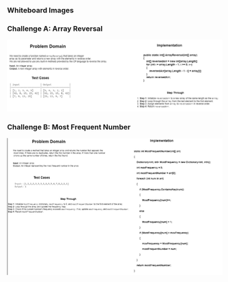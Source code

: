 ### Whiteboard Images

### Challenge A: Array Reversal
![Array Reversal Whiteboard](./whiteboard-challenges/ArrayReversal/Revers_Array.jpg)



### Challenge B: Most Frequent Number
![Most Frequent Number Whiteboard](./whiteboard-challenges/MostFrequent/Most_Frequent_Number.PNG)